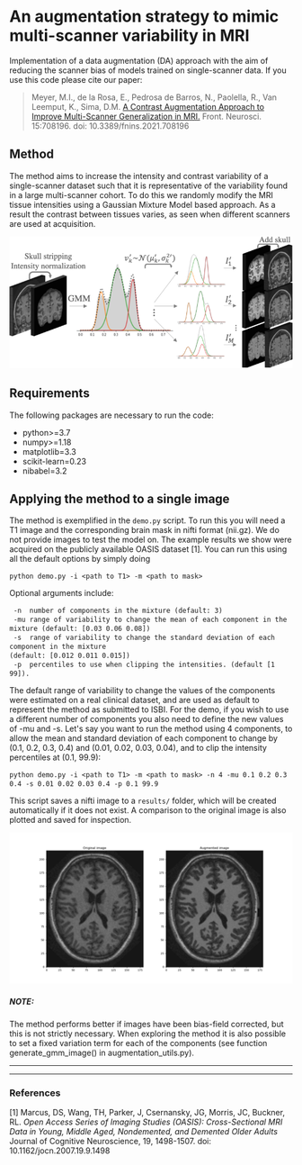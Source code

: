 # An augmentation strategy to mimic multi-scanner variability in MRI

Implementation of a data augmentation (DA) approach with the aim of reducing the scanner bias of models trained on 
single-scanner data. If you use this code please cite our paper:

>Meyer, M.I., de la Rosa, E., Pedrosa de Barros, N., Paolella, R., Van Leemput, K., Sima, D.M.
> [A Contrast Augmentation Approach to Improve Multi-Scanner Generalization in MRI.](https://www.frontiersin.org/articles/10.3389/fnins.2021.708196/full)
> Front. Neurosci. 15:708196. doi: 10.3389/fnins.2021.708196


Method
------------
The method aims to increase the intensity and contrast variability of a single-scanner dataset such that it is representative of the variability found in a large multi-scanner cohort. To do this we randomly modify the MRI tissue intensities using a Gaussian Mixture Model based approach. As a result the contrast between tissues varies, as seen when different scanners are used at acquisition.

![](images/diagram_gmm.png)

Requirements 
------------
The following packages are necessary to run the code:
- python>=3.7
- numpy>=1.18
- matplotlib=3.3
- scikit-learn=0.23
- nibabel=3.2

Applying the method to a single image
------------------------
The method is exemplified in the `demo.py` script. To run this you will need a T1 image and the corresponding brain
 mask in nifti format (nii.gz). 
 We do not provide images to test the model on. The example results we show were
  acquired on the publicly available OASIS dataset [1].
 You can run this using all the default options by simply doing  

```
python demo.py -i <path to T1> -m <path to mask>
```
Optional arguments include:
```
 -n  number of components in the mixture (default: 3)
 -mu range of variability to change the mean of each component in the mixture (default: [0.03 0.06 0.08])
 -s  range of variability to change the standard deviation of each component in the mixture 
(default: [0.012 0.011 0.015])
 -p  percentiles to use when clipping the intensities. (default [1 99]).

```
The default range of variability to change the values of the components were estimated on a real clinical dataset, and are used as default to represent the method as submitted to ISBI. For the demo, if you wish to use a different number of components you also need to define the new values of -mu and -s.
Let's say you want to run the method using 4 components, to allow the mean and standard deviation of each component
 to change by (0.1, 0.2, 0.3, 0.4) and (0.01, 0.02, 0.03, 0.04), and to clip the intensity percentiles at (0.1, 99.9):


```
python demo.py -i <path to T1> -m <path to mask> -n 4 -mu 0.1 0.2 0.3 0.4 -s 0.01 0.02 0.03 0.4 -p 0.1 99.9
```

This script saves a nifti image to a `results/` folder, which will be created automatically if it does not exist.
A comparison to the original image is also plotted and saved for inspection.

![](images/augmented.png)

##### NOTE:

The method performs better if images have been bias-field corrected, but this is not strictly necessary.
When exploring the method it is also possible to set a fixed variation term for each of the components (see 
function generate_gmm_image() in augmentation_utils.py).




---------------------------------- 

 
--------
    
### References
[1]  Marcus, DS, Wang, TH, Parker, J, Csernansky, JG, Morris, JC, Buckner, RL. 
*Open Access Series of Imaging Studies (OASIS): Cross-Sectional MRI Data in Young, Middle Aged, Nondemented, and Demented Older Adults*
Journal of Cognitive Neuroscience, 19, 1498-1507. doi: 10.1162/jocn.2007.19.9.1498
